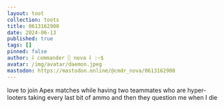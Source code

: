 ```yaml
---
layout: toot
collection: toots
title: 0613162900
date: 2024-06-13
published: true
tags: []
pinned: false
author: ⸸ commander ░ nova ⸸ :~$
avatar: /img/avatar/daemon.jpeg
mastodon: https://mastodon.online/@cmdr_nova/0613162900
---
```


love to join Apex matches while having two teammates who are hyper-looters taking every last bit of ammo and then they question me when I die
